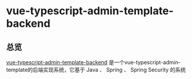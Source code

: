 # vue-typescript-admin-template-backend

## 总览

[vue-typescript-admin-template-backend](https://github.com/DavidHLP/vue-typescript-admin-template-backend) 是一个vue-typescript-admin-template的后端实现系统，它基于 Java 、 Spring 、 Spring Security 的系统
